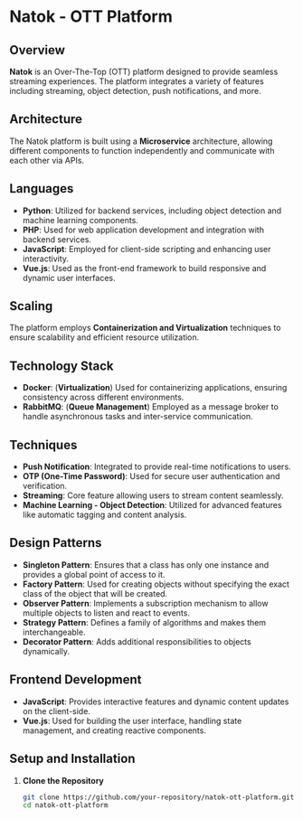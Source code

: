 # Natok - OTT Platform

## Overview

**Natok** is an Over-The-Top (OTT) platform designed to provide seamless streaming experiences. The platform integrates a variety of features including streaming, object detection, push notifications, and more.

## Architecture

The Natok platform is built using a **Microservice** architecture, allowing different components to function independently and communicate with each other via APIs.

## Languages

- **Python**: Utilized for backend services, including object detection and machine learning components.
- **PHP**: Used for web application development and integration with backend services.
- **JavaScript**: Employed for client-side scripting and enhancing user interactivity.
- **Vue.js**: Used as the front-end framework to build responsive and dynamic user interfaces.

## Scaling

The platform employs **Containerization and Virtualization** techniques to ensure scalability and efficient resource utilization.

## Technology Stack

- **Docker**: (**Virtualization**) Used for containerizing applications, ensuring consistency across different environments.
- **RabbitMQ**: (**Queue Management**) Employed as a message broker to handle asynchronous tasks and inter-service communication.

## Techniques

- **Push Notification**: Integrated to provide real-time notifications to users.
- **OTP (One-Time Password)**: Used for secure user authentication and verification.
- **Streaming**: Core feature allowing users to stream content seamlessly.
- **Machine Learning - Object Detection**: Utilized for advanced features like automatic tagging and content analysis.

## Design Patterns

- **Singleton Pattern**: Ensures that a class has only one instance and provides a global point of access to it.
- **Factory Pattern**: Used for creating objects without specifying the exact class of the object that will be created.
- **Observer Pattern**: Implements a subscription mechanism to allow multiple objects to listen and react to events.
- **Strategy Pattern**: Defines a family of algorithms and makes them interchangeable.
- **Decorator Pattern**: Adds additional responsibilities to objects dynamically.

## Frontend Development

- **JavaScript**: Provides interactive features and dynamic content updates on the client-side.
- **Vue.js**: Used for building the user interface, handling state management, and creating reactive components.

## Setup and Installation

1. **Clone the Repository**

   ```bash
   git clone https://github.com/your-repository/natok-ott-platform.git
   cd natok-ott-platform